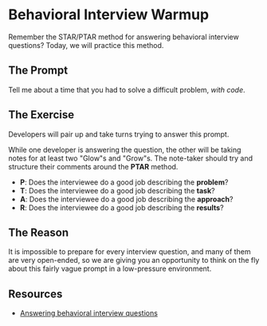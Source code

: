 # Behavioral Interview Warmup

Remember the STAR/PTAR method for answering behavioral interview questions?  Today, we will practice this method.  

## The Prompt

Tell me about a time that you had to solve a difficult problem, *with code*.

## The Exercise

Developers will pair up and take turns trying to answer this prompt.

While one developer is answering the question, the other will be taking notes for at least two "Glow"s and "Grow"s.  The note-taker should try and structure their comments around the **PTAR** method.  

- **P**: Does the interviewee do a good job describing the **problem**?
- **T**: Does the interviewee do a good job describing the **task**?
- **A**: Does the interviewee do a good job describing the **approach**?
- **R**: Does the interviewee do a good job describing the **results**?

## The Reason

It is impossible to prepare for every interview question, and many of them are very open-ended, so we are giving you an opportunity to think on the fly about this fairly vague prompt in a low-pressure environment.

## Resources

- [Answering behavioral interview questions](https://biginterview.com/blog/2014/02/behavioral-interview-question-problem-solving.html)
